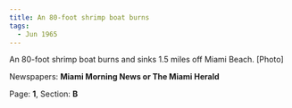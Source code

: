 ```yaml
---  
title: An 80-foot shrimp boat burns  
tags:  
  - Jun 1965  
---  
```

  
An 80-foot shrimp boat burns and sinks 1.5 miles off Miami Beach. [Photo]  
  
Newspapers: **Miami Morning News or The Miami Herald**  
  
Page: **1**, Section: **B** 
